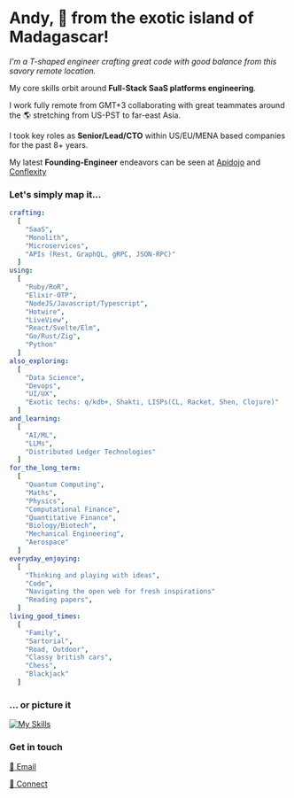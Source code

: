 # Andy, 👋 from the exotic island of Madagascar!

*I'm a T-shaped engineer crafting great code with good balance from this savory remote location.*

My core skills orbit around **Full-Stack SaaS platforms engineering**.

I work fully remote from GMT+3 collaborating with great teammates around the :earth_americas: stretching from US-PST to far-east Asia.

I took key roles as **Senior/Lead/CTO** within US/EU/MENA based companies for the past 8+ years.

My latest **Founding-Engineer** endeavors can be seen at <a href="https://apidojo.com" target="_blank">Apidojo</a> and <a href="https://conflexity.com" target="_blank">Conflexity</a>

### Let's simply map it...

```yml
crafting:
  [
    "SaaS",
    "Monolith",
    "Microservices",
    "APIs (Rest, GraphQL, gRPC, JSON-RPC)"
  ]
using:
  [
    "Ruby/RoR",
    "Elixir-OTP",
    "NodeJS/Javascript/Typescript",
    "Hotwire",
    "LiveView",
    "React/Svelte/Elm",
    "Go/Rust/Zig",
    "Python"
  ]
also_exploring:
  [
    "Data Science",
    "Devops",
    "UI/UX",
    "Exotic techs: q/kdb+, Shakti, LISPs(CL, Racket, Shen, Clojure)"
  ]
and_learning:
  [
    "AI/ML",
    "LLMs",
    "Distributed Ledger Technologies"
  ]
for_the_long_term:
  [
    "Quantum Computing",
    "Maths",
    "Physics",
    "Computational Finance",
    "Quantitative Finance",
    "Biology/Biotech",
    "Mechanical Engineering",
    "Aerospace"
  ]
everyday_enjoying:
  [
    "Thinking and playing with ideas",
    "Code",
    "Navigating the open web for fresh inspirations"
    "Reading papers",
  ]
living_good_times:
  [
    "Family",
    "Sartorial",
    "Road, Outdoor",
    "Classy british cars",
    "Chess",
    "Blackjack"
  ]
```

### ... or picture it

[![My Skills](https://skillicons.dev/icons?i=linux,bash,bsd,git,github,gitlab,graphql,postgres,mysql,redis,mongodb,ruby,rails,elixir,py,js,ts,coffeescript,nodejs,react,svelte,jquery,docker,kubernetes,go,rust,zig,crystal,html,css,sass,tailwind,clojure,regex,solidity,ai)](https://skillicons.dev) 

### Get in touch

[:email: Email](mailto:kifer.mada@gmail.com)

[:100: Connect](https://www.linkedin.com/in/rfrancky/)
